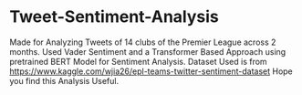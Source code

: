 # Tweet-Sentiment-Analysis
Made for Analyzing Tweets of 14 clubs of the Premier League across 2 months.
Used Vader Sentiment and a Transformer Based Approach using pretrained BERT Model for Sentiment Analysis.
Dataset Used is from https://www.kaggle.com/wjia26/epl-teams-twitter-sentiment-dataset
Hope you find this Analysis Useful.
